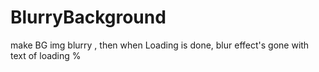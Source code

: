 # BlurryBackground

make BG img blurry , then when Loading is done, blur effect's gone with text of loading %
